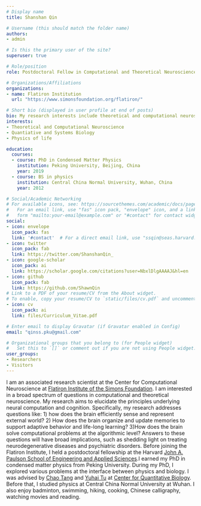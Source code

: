 ```yaml
---
# Display name
title: Shanshan Qin

# Username (this should match the folder name)
authors:
- admin

# Is this the primary user of the site?
superuser: true

# Role/position
role: Postdoctoral Fellow in Computational and Theoretical Neuroscience

# Organizations/Affiliations
organizations:
- name: Flatiron Institution
  url: "https://www.simonsfoundation.org/flatiron/"

# Short bio (displayed in user profile at end of posts)
bio: My research interests include theoretical and computational neuroscience, quantiative biology and physics of life.
interests:
- Theoretical and Computational Neuroscience
- Quantiative and Systems Biology
- Physics of life

education:
  courses:
  - course: PhD in Condensed Matter Physics
    institution: Peking University, Beijing, China
    year: 2019
  - course: BS in physics
    institution: Central China Normal University, Wuhan, China
    year: 2012

# Social/Academic Networking
# For available icons, see: https://sourcethemes.com/academic/docs/page-builder/#icons
#   For an email link, use "fas" icon pack, "envelope" icon, and a link in the
#   form "mailto:your-email@example.com" or "#contact" for contact widget.
social:
- icon: envelope
  icon_pack: fas
  link: '#contact'  # For a direct email link, use "ssqin@seas.harvard.edu".
- icon: twitter
  icon_pack: fab
  link: https://twitter.com/ShanshanQin_
- icon: google-scholar
  icon_pack: ai
  link: https://scholar.google.com/citations?user=NbxlDlgAAAAJ&hl=en
- icon: github
  icon_pack: fab
  link: https://github.com/ShawnQin
# Link to a PDF of your resume/CV from the About widget.
# To enable, copy your resume/CV to `static/files/cv.pdf` and uncomment the lines below.
- icon: cv
  icon_pack: ai
  link: files/Curriculum_Vitae.pdf

# Enter email to display Gravatar (if Gravatar enabled in Config)
email: "qinss.pku@gmail.com"

# Organizational groups that you belong to (for People widget)
#   Set this to `[]` or comment out if you are not using People widget.
user_groups:
- Researchers
- Visitors
---
```


I am an associated research scientist at the Center for Computational Neuroscience at [Flatiron Institute of the Simons Foundation](https://www.simonsfoundation.org/flatiron/). I am interested in a broad spectrum of questions in computational and theoretical neuroscience. My research aims to elucidate the principles underlying neural computation and cognition. Specifically, my research addresses questions like: 1) how does the brain efficiently sense and represent external world? 2) How does the brain organize and update memories to support adaptive behavior and life-long learning? 3)How does the brain solve computational problems at the algorithmic level? Answers to these questions will have broad implications, such as shedding light on treating neurodegenerative diseases and psychiatric disorders. Before joining the Flatiron Institute, I held a postdoctoral fellowship at the Harvard [John A. Paulson School of Engineering and Applied Sciences](https://seas.harvard.edu/).I earned my PhD in condensed matter physics from Peking University. During my PhD, I explored various problems at the interface between physics and biology. I was advised by [Chao Tang](https://scholar.google.com/citations?user=OnoMAckAAAAJ&hl=en) and [Yuhai Tu](https://scholar.google.com/citations?user=bpaBVYIAAAAJ&hl=en) at [Center for Quantitative Biology](https://cqb.pku.edu.cn/cqben/). Before that, I studied physics at Central China Normal University at Wuhan. I also enjoy badminton, swimming, hiking, cooking, Chinese calligraphy, watching movies and reading.
